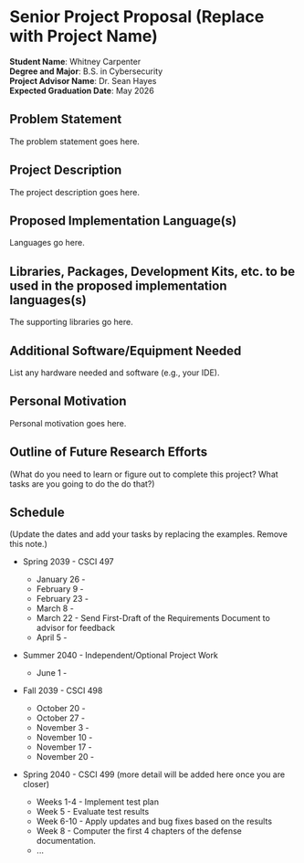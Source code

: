 Senior Project Proposal (Replace with Project Name)
===================================================

**Student Name**: Whitney Carpenter  
**Degree and Major**: B.S. in Cybersecurity  
**Project Advisor Name**: Dr. Sean Hayes  
**Expected Graduation Date**: May 2026


Problem Statement
-----------------

The problem statement goes here.


Project Description
-------------------

The project description goes here.


Proposed Implementation Language(s) 
-----------------------------------

Languages go here.


Libraries, Packages, Development Kits, etc. to be used in the proposed implementation languages(s)
--------------------------------------------------------------------------------------------------

The supporting libraries go here.


Additional Software/Equipment Needed
------------------------------------

List any hardware needed and software (e.g., your IDE).

Personal Motivation
-------------------

Personal motivation goes here.

Outline of Future Research Efforts
----------------------------------

(What do you need to learn or figure out to complete this project? What tasks are you going to do the do that?)

Schedule
--------

(Update the dates and add your tasks by replacing the examples. Remove this note.)

*   Spring 2039 - CSCI 497
    -   January 26 - 
    -   February 9 - 
    -   February 23 - 
    -   March 8 - 
    -   March 22 - Send First-Draft of the Requirements Document to advisor for feedback
    -   April 5 - 

*   Summer 2040 - Independent/Optional Project Work
    -   June 1 - 

*   Fall 2039 - CSCI 498
    -   October 20 - 
    -   October 27 - 
    -   November 3 - 
    -   November 10 - 
    -   November 17 - 
    -   November 20 - 

*   Spring 2040 - CSCI 499 (more detail will be added here once you are closer)
    -   Weeks 1-4 - Implement test plan
    -   Week 5 - Evaluate test results
    -   Week 6-10 - Apply updates and bug fixes based on the results
    -   Week 8 - Computer the first 4 chapters of the defense documentation.
    -   ...
